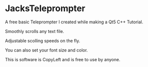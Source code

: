 # JacksTeleprompter
A free basic Teleprompter I created while making a Qt5 C++ Tutorial.

Smoothly scrolls any text file.  

Adjustable scolling speeds on the fly.  

You can also set your font size and color.

This is software is CopyLeft and is free to use by anyone.
